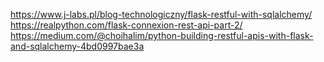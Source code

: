 https://www.j-labs.pl/blog-technologiczny/flask-restful-with-sqlalchemy/
https://realpython.com/flask-connexion-rest-api-part-2/
https://medium.com/@choihalim/python-building-restful-apis-with-flask-and-sqlalchemy-4bd0997bae3a